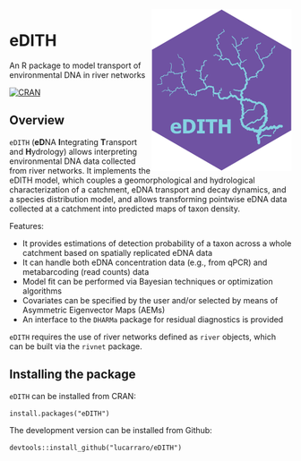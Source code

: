 <img align="right" width="250" src="man/figures/eDITH_logo.png">

# eDITH

An R package to model transport of environmental DNA in river networks

[![CRAN](http://www.r-pkg.org/badges/version/eDITH)](http://CRAN.R-project.org/package=eDITH)

## Overview

`eDITH` (**eD**NA **I**ntegrating **T**ransport and **H**ydrology) allows interpreting environmental DNA data collected from river networks. It implements the eDITH model, which couples a geomorphological and hydrological characterization of a catchment, eDNA transport and decay dynamics, and a species distribution model, and allows transforming pointwise eDNA
data collected at a catchment into predicted maps of taxon density. 

Features:

* It provides estimations of detection probability of a taxon across a whole catchment based on spatially replicated eDNA data 
* It can handle both eDNA concentration data (e.g., from qPCR) and metabarcoding (read counts) data
* Model fit can be performed via Bayesian techniques or optimization algorithms 
* Covariates can be specified by the user and/or selected by means of Asymmetric Eigenvector Maps (AEMs)
* An interface to the `DHARMa` package for residual diagnostics is provided

`eDITH` requires the use of river networks defined as `river` objects, which can be built via the `rivnet` package.

## Installing the package

`eDITH` can be installed from CRAN:

```
install.packages("eDITH")
```

The development version can be installed from Github:

```
devtools::install_github("lucarraro/eDITH")
```